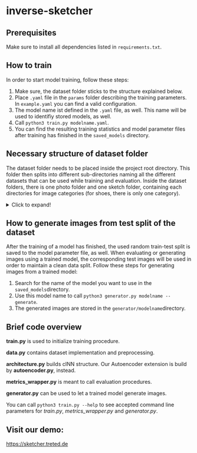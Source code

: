 # inverse-sketcher

## Prerequisites
Make sure to install all dependencies listed in ``requirements.txt``.

## How to train
In order to start model training, follow these steps:
1. Make sure, the dataset folder sticks to the structure explained below.
2. Place ``.yaml`` file in the ``params`` folder describing the training parameters. In ``example.yaml`` you can find a valid configuration.
3. The model name ist defined in the ``.yaml`` file, as well. This name will be used to identifiy stored models, as well.
4. Call ``python3 train.py modelname.yaml``.
5. You can find the resulting training statistics and model parameter files after training has finished in the ``saved_models`` directory.

## Necessary structure of dataset folder
The dataset folder needs to be placed inside the project root directory. This folder then splits into different sub-directories naming all the different datasets that can be used while training and evaluation. Inside the dataset folders, there is one photo folder and one sketch folder, containing each directories for image categories (for shoes, there is only one category).
<details>
 
```
dataset
 |dataset1
   |photo
     |class1
       |image files...
     |class2
       |image files...
     |...
     |classN
   |sketch
     |class1
       |image files...
     |class2
       |image files...
     |...
     |classN
 |dataset2
   |photo
     |...
```
 <summary>Click to expand!</summary>
 </details>
 
 ## How to generate images from test split of the dataset
After the training of a model has finished, the used random train-test split is saved to the model parameter file, as well. When evaluating or generating images using a trained model, the corresponding test images will be used in order to maintain a clean data split. Follow these steps for generating images from a trained model: 
1. Search for the name of the model you want to use in the ``saved_models``directory.
2. Use this model name to call ``python3 generator.py modelname --generate``.
3. The generated images are stored in the ``generator/modelname``directory.

## Brief code overview
**train.py** is used to initialize training procedure.

**data.py** contains dataset implementation and preprocessing.

**architecture.py** builds cINN structure. Our Autoencoder extension is build by **autoencoder.py**, instead. 

**metrics_wrapper.py** is meant to call evaluation procedures.

**generator.py** can be used to let a trained model generate images.


You can call ``python3 train.py --help`` to see accepted command line parameters for *train.py*, *metrics_wrapper.py* and *generator.py*.


## Visit our demo:
https://sketcher.treted.de
